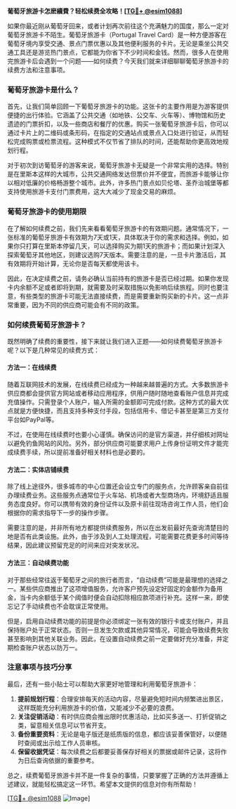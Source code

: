 **葡萄牙旅游卡怎麽續費？轻松续费全攻略！[[TG💪+ @esim1088](https://t.me/s/esim1088)]**

如果你最近刚从葡萄牙回来，或者计划再次前往这个充满魅力的国度，那么一定对葡萄牙旅游卡不陌生。葡萄牙旅游卡（Portugal Travel Card）是一种方便游客在葡萄牙境内享受交通、景点门票优惠以及其他便利服务的卡片。无论是乘坐公共交通工具还是游览热门景点，它都能为你省下不少时间和金钱。然而，很多人在使用完旅游卡后会遇到一个问题——如何续费？今天我们就来详细聊聊葡萄牙旅游卡的续费方法和注意事项。

### 葡萄牙旅游卡是什么？

首先，让我们简单回顾一下葡萄牙旅游卡的功能。这张卡的主要作用是为游客提供便捷的出行体验。它涵盖了公共交通（如地铁、公交车、火车等）、博物馆和历史遗迹的门票折扣，以及一些商店和餐厅的优惠。购买一张葡萄牙旅游卡后，你可以通过卡片上的二维码或条形码，在指定的交通站点或景点入口处进行验证，从而轻松完成购票或检票流程。这种模式不仅节省了排队的时间，还能帮助你更高效地规划行程。

对于初次到访葡萄牙的游客来说，葡萄牙旅游卡无疑是一个非常实用的选择。特别是在里斯本这样的大城市，公共交通网络发达但票价并不便宜，而旅游卡能够让你以相对低廉的价格畅游整个城市。此外，许多热门景点如贝伦塔、圣乔治城堡等都支持使用旅游卡支付门票费用，这大大减少了现金交易的麻烦。

### 葡萄牙旅游卡的使用期限

在了解如何续费之前，我们先来看看葡萄牙旅游卡的有效期问题。通常情况下，一张标准的葡萄牙旅游卡有效期为7天或1天，具体取决于你的需求和选择。例如，如果你只打算在里斯本停留几天，可以选择购买为期1天的旅游卡；而如果计划深入探索葡萄牙其他地区，则建议选购7天版本。需要注意的是，一旦卡片激活后，其有效期将开始计算，无论你是否每天都使用该卡。

因此，在决定续费之前，请务必确认当前持有的旅游卡是否已经过期。如果你发现卡内余额不足或者即将到期，就需要及时采取措施以免影响后续旅程。同时也要注意，有些类型的旅游卡可能无法直接续费，而是需要重新购买新的卡片。这一点非常重要，因为不同的供应商可能会有不同的政策。

### 如何续费葡萄牙旅游卡？

既然明确了续费的重要性，接下来就让我们进入正题——如何续费葡萄牙旅游卡呢？以下是几种常见的续费方式：

#### 方法一：在线续费
随着互联网技术的发展，在线续费已经成为一种越来越普遍的方式。大多数旅游卡供应商都会提供官方网站或者移动应用程序，供用户随时随地查看账户信息并完成充值操作。只需登录个人账户，输入所需的金额即可完成付款。这种方式的最大优点就是方便快捷，而且支持多种支付手段，包括信用卡、借记卡甚至是第三方支付平台如PayPal等。

不过，在使用在线续费时也要小心谨慎。确保访问的是官方渠道，并仔细核对网址以避免钓鱼网站的风险。另外，部分供应商可能要求用户上传身份证明文件才能完成续费手续，所以提前准备好相关材料也是必要的。

#### 方法二：实体店铺续费
除了线上途径外，很多城市的中心位置还会设立专门的服务点，允许顾客亲自前往办理续费业务。这些服务点通常位于火车站、机场或者大型商场内，环境舒适且服务态度良好。你可以携带有效的身份证件以及原卡前往现场咨询工作人员，他们会根据你的需求指导下一步的操作步骤。

需要注意的是，并非所有地方都提供续费服务，所以在出发前最好先查询清楚目的地是否有此类设施。此外，由于涉及到人工处理流程，可能需要花费更多时间等待结果，因此建议预留充足的时间来应对突发状况。

#### 方法三：自动续费功能
对于那些经常往返于葡萄牙之间的旅行者而言，“自动续费”可能是最理想的选择之一。某些供应商推出了这项增值服务，允许客户预先设定好固定的金额作为备用金，当卡内余额低于某个阈值时便会自动扣除相应款项进行补充。这样一来，即使忘记了手动续费也不会耽误正常使用。

但是，启用自动续费功能的前提是你必须绑定一张有效的银行卡或支付账户，并且保持账户处于正常状态。否则一旦发生欠款或其他异常情况，可能会导致续费失败甚至影响到其他关联业务。因此，在设置自动续费之前一定要做好充分准备，并定期检查账户状态以防万一。

### 注意事项与技巧分享

最后，还有一些小贴士可以帮助大家更好地管理和利用葡萄牙旅游卡：

1. **提前规划行程**：合理安排每天的活动内容，尽量避免短时间内频繁进出景区，这样既能充分利用旅游卡的价值，又能减少不必要的浪费。
2. **关注促销活动**：有时供应商会推出限时优惠活动，比如买多送一、打折促销之类，留意相关信息可以节省开支。
3. **备份重要资料**：无论是电子版还是纸质版的信息，都应该妥善保管好，以便随时查阅或出示给工作人员审核。
4. **保留收据凭证**：每次续费之后都要妥善保存好相关的票据或邮件记录，这将作为日后查询依据的重要参考。

总之，续费葡萄牙旅游卡并不是一件复杂的事情，只要掌握了正确的方法并遵循上述建议，就能轻松搞定这一环节。希望本文提供的信息对你有所帮助！

[[TG💪+ @esim1088](https://t.me/s/esim1088) ![Image](https://i.postimg.cc/4NQfJmqS/Snipaste-2025-05-13-00-14-12.png)]